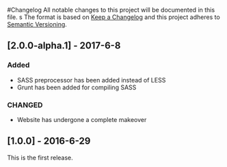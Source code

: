 #Changelog
All notable changes to this project will be documented in this file.
s
The format is based on [Keep a Changelog](http://keepachangelog.com/) and this project adheres to [Semantic Versioning](http://semver.org/).

## [2.0.0-alpha.1] - 2017-6-8
### Added
- SASS preprocessor has been added instead of LESS
- Grunt has been added for compiling SASS

### CHANGED
- Website has undergone a complete makeover


## [1.0.0] - 2016-6-29
This is the first release.
